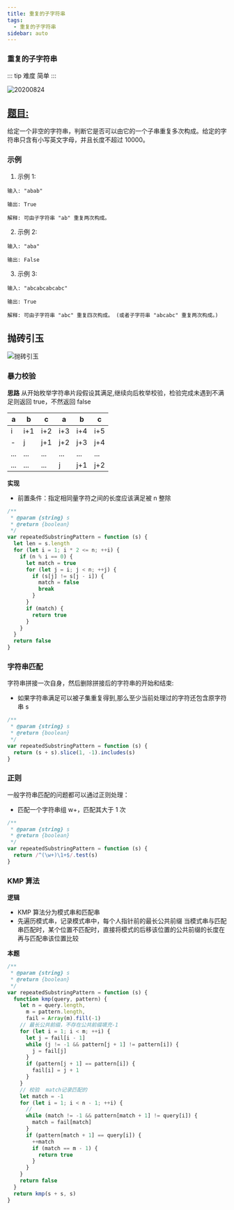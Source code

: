 ```yaml
---
title: 重复的子字符串
tags:
  - 重复的子字符串
sidebar: auto
---
```


### 重复的子字符串

::: tip 难度
简单
:::

![20200824](http://qiniu.gaowenju.com/leecode/banner/20200824.jpg)

## [题目:](https://leetcode-cn.com/problems/repeated-substring-pattern/)

给定一个非空的字符串，判断它是否可以由它的一个子串重复多次构成。给定的字符串只含有小写英文字母，并且长度不超过 10000。

### 示例

1. 示例 1:

```
输入: "abab"

输出: True

解释: 可由子字符串 "ab" 重复两次构成。
```

2. 示例 2:

```
输入: "aba"

输出: False
```

3. 示例 3:

```
输入: "abcabcabcabc"

输出: True

解释: 可由子字符串 "abc" 重复四次构成。 (或者子字符串 "abcabc" 重复两次构成。)
```

## 抛砖引玉

![抛砖引玉](http://qiniu.gaowenju.com/leecode/20200824.png)

### 暴力校验

**思路**
从开始枚举字符串片段假设其满足,继续向后枚举校验，检验完成未遇到不满足则返回 true，不然返回 false

| a   | b   | c   | a   | b   | c   |
| --- | --- | --- | --- | --- | --- |
| i   | i+1 | i+2 | i+3 | i+4 | i+5 |
| -   | j   | j+1 | j+2 | j+3 | j+4 |
| ... | ... | ... | ... | ... | ... |
| ... | ... | ... | j   | j+1 | j+2 |

**实现**

- 前置条件：指定相同量字符之间的长度应该满足被 n 整除

```javascript
/**
 * @param {string} s
 * @return {boolean}
 */
var repeatedSubstringPattern = function (s) {
  let len = s.length
  for (let i = 1; i * 2 <= n; ++i) {
    if (n % i == 0) {
      let match = true
      for (let j = i; j < n; ++j) {
        if (s[j] != s[j - i]) {
          match = false
          break
        }
      }
      if (match) {
        return true
      }
    }
  }
  return false
}
```

### 字符串匹配

字符串拼接一次自身，然后删除拼接后的字符串的开始和结束:

- 如果字符串满足可以被子集重复得到,那么至少当前处理过的字符还包含原字符串 s

```javascript
/**
 * @param {string} s
 * @return {boolean}
 */
var repeatedSubstringPattern = function (s) {
  return (s + s).slice(1, -1).includes(s)
}
```

### 正则

一般字符串匹配的问题都可以通过正则处理：

- 匹配一个字符串组 w+，匹配其大于 1 次

```javascript
/**
 * @param {string} s
 * @return {boolean}
 */
var repeatedSubstringPattern = function (s) {
  return /^(\w+)\1+$/.test(s)
}
```

### KMP 算法

**逻辑**

- KMP 算法分为模式串和匹配串
- 先遍历模式串，记录模式串中，每个人指针前的最长公共前缀
  当模式串与匹配串匹配时，某个位置不匹配时，直接将模式的后移该位置的公共前缀的长度在再与匹配串该位置比较

**本题**

```javascript
/**
 * @param {string} s
 * @return {boolean}
 */
var repeatedSubstringPattern = function (s) {
  function kmp(query, pattern) {
    let n = query.length,
      m = pattern.length,
      fail = Array(m).fill(-1)
    // 最长公共前缀，不存在公共前缀填充-1
    for (let i = 1; i < m; ++i) {
      let j = fail[i - 1]
      while (j != -1 && pattern[j + 1] != pattern[i]) {
        j = fail[j]
      }
      if (pattern[j + 1] == pattern[i]) {
        fail[i] = j + 1
      }
    }
    // 校验  match记录匹配的
    let match = -1
    for (let i = 1; i < n - 1; ++i) {
      //
      while (match != -1 && pattern[match + 1] != query[i]) {
        match = fail[match]
      }
      if (pattern[match + 1] == query[i]) {
        ++match
        if (match == m - 1) {
          return true
        }
      }
    }
    return false
  }
  return kmp(s + s, s)
}
```
